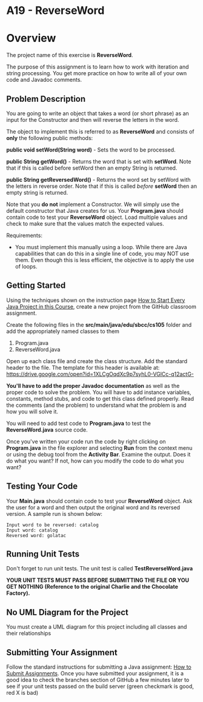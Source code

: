 # A19 - ReverseWord

# Overview

The project name of this exercise is **ReverseWord**.

The purpose of this assignment is to learn how to work with iteration and string processing. You get more practice on how to write all of your own code and Javadoc comments.

## Problem Description

You are going to write an object that takes a word (or short phrase) as an input for the Constructor and then will reverse the letters in the word.

The object to implement this is referred to as **ReverseWord** and consists of **only** the following public methods:

**public void setWord(String word)** - Sets the word to be processed.

**public String getWord()** - Returns the word that is set with **setWord**. Note that if this is called before setWord then an empty String is returned.

**public String getReversedWord()** - Returns the word set by setWord with the letters in reverse order. Note that if this is called *before* **setWord** then an empty string is returned.

Note that you **do not** implement a Constructor. We will simply use the default constructor that Java creates for us. Your **Program.java** should contain code to test your **ReverseWord** object. Load multiple values and check to make sure that the values match the expected values.

Requirements:

-  You must implement this manually using a loop. While there are Java capabilities that can do this in a single line of code, you may NOT use them. Even though this is less efficient, the objective is to apply the use of loops. 

## Getting Started

Using the techniques shown on the instruction page [How to Start Every Java Project in this Course](https://canvas.sbcc.edu/courses/25771/modules/items/760779), create a new project from the GitHub classroom assignment.

Create the following files in the **src/main/java/edu/sbcc/cs105** folder and add the appropriately named classes to them

1. Program.java
2. ReverseWord.java

Open up each class file and create the class structure. Add the standard header to the file.  The template for this header is available at: https://drive.google.com/open?id=1XLCgOqdXc9p7syhL0-VGlCc-q12actG-

**You'll have to add the proper Javadoc documentation** as well as the proper code to solve the problem. You will have to add instance variables, constants, method stubs, and code to get this class defined properly. Read the comments (and the problem) to understand what the problem is and how you will solve it.  

You will need to add test code to **Program.java** to test the **ReverseWord.java** source code. 

Once you've written your code run the code by right clicking on **Program.java** in the file explorer and selecting **Run** from the context menu or using the debug tool from the **Activity Bar**. Examine the output. Does it do what you want? If not, how can you modify the code to do what you want?

## Testing Your Code

Your **Main.java** should contain code to test your **ReverseWord** object. Ask the user for a word and then output the original word and its reversed version. A sample run is shown below:

```
Input word to be reversed: catalog
Input word: catalog
Reversed word: golatac
```

## Running Unit Tests

Don't forget to run unit tests. The unit test is called **TestReverseWord.java**

**YOUR UNIT TESTS MUST PASS BEFORE SUBMITTING THE FILE OR YOU GET NOTHING (Reference to the original Charlie and the Chocolate Factory).**

## No UML Diagram for the Project

You must create a UML diagram for this project including all classes and their relationships

## Submitting Your Assignment

Follow the standard instructions for submitting a Java assignment: [How to Submit Assignments](https://canvas.sbcc.edu/courses/25771/pages/how-to-submit-assignments-new?module_item_id=761292). Once you have submitted your assignment, it is a good idea to check the branches section of GitHub a few minutes later to see if your unit tests passed on the build server (green checkmark is good, red X is bad)
